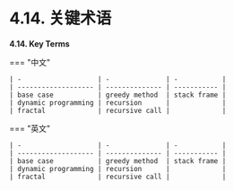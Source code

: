 # 4.14. 关键术语

**4.14. Key Terms**

=== "中文"
    
    | -                   | -              | -           |
    | ------------------- | -------------- | ----------- |
    | base case           | greedy method  | stack frame |
    | dynamic programming | recursion      |             |
    | fractal             | recursive call |             |

=== "英文"
    
    | -                   | -              | -           |
    | ------------------- | -------------- | ----------- |
    | base case           | greedy method  | stack frame |
    | dynamic programming | recursion      |             |
    | fractal             | recursive call |             |

